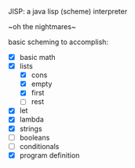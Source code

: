 JISP: a java lisp (scheme) interpreter

~oh the nightmares~

basic scheming to accomplish:

 - [x] basic math
 - [x] lists
     - [x] cons
     - [x] empty
     - [x] first
     - [ ] rest
 - [x] let
 - [x] lambda
 - [x] strings
 - [ ] booleans
 - [ ] conditionals
 - [x] program definition